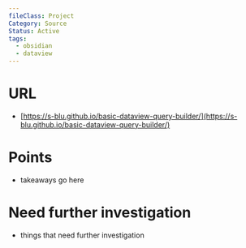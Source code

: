 ```yaml
---
fileClass: Project
Category: Source
Status: Active
tags:
  - obsidian
  - dataview
---
```

# URL
- [https://s-blu.github.io/basic-dataview-query-builder/](https://s-blu.github.io/basic-dataview-query-builder/)

# Points
- takeaways go here

# Need further investigation
- things that need further investigation

